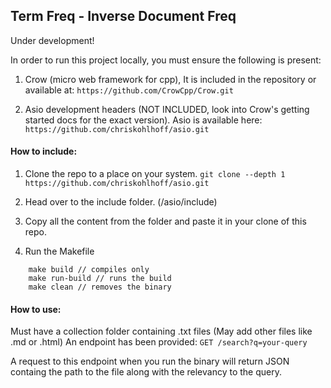 ## Term Freq - Inverse Document Freq

Under development!

In order to run this project locally, you must ensure the following is present:

1. Crow (micro web framework for cpp), It is included in the repository or available at:
   `https://github.com/CrowCpp/Crow.git`

2. Asio development headers (NOT INCLUDED, look into Crow's getting started docs for the exact version). Asio is available here:
   `https://github.com/chriskohlhoff/asio.git`

#### How to include:

1. Clone the repo to a place on your system.
   `git clone --depth 1 https://github.com/chriskohlhoff/asio.git`

2. Head over to the include folder. (/asio/include)
3. Copy all the content from the folder and paste it in your clone of this repo.

4. Run the Makefile

```make run // compiles and runs at the same time
    make build // compiles only
    make run-build // runs the build
    make clean // removes the binary
```

#### How to use:

Must have a collection folder containing .txt files (May add other files like .md or .html)
An endpoint has been provided:
`GET /search?q=your-query`

A request to this endpoint when you run the binary will return JSON containg the path to the file along with the relevancy to the query.

